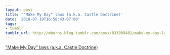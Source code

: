 ```yaml
---
layout: post
title: '"Make My Day" laws (a.k.a. Castle Doctrine)'
date: '2010-07-19T16:58:43-07:00'
tags:
- tumblr
tumblr_url: http://mburns-blog.tumblr.com/post/833989481/make-my-day-laws-aka-castle-doctrine
---
```

<a href="http://en.wikipedia.org/wiki/Castle_doctrine">"Make My Day" laws (a.k.a. Castle Doctrine)</a>

